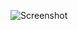 ![Screenshot](https://raw.githubusercontent.com/Cryakl/Ultimate-RAT-Collection/refs/heads/main/Dagger/Dagger%201.40/Screenshot.png)
